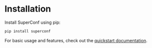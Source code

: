 # Installation

Install SuperConf using pip:

```bash
pip install superconf
```

For basic usage and features, check out the [quickstart documentation](quickstart.md).

